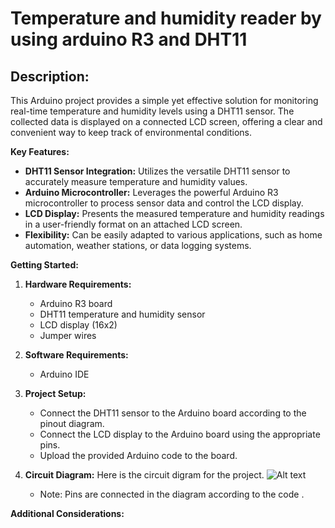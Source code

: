 # Temperature and humidity reader by using arduino R3 and DHT11 

## Description:

This Arduino project provides a simple yet effective solution for monitoring real-time temperature and humidity levels using a DHT11 sensor. The collected data is displayed on a connected LCD screen, offering a clear and convenient way to keep track of environmental conditions.

**Key Features:**

* **DHT11 Sensor Integration:** Utilizes the versatile DHT11 sensor to accurately measure temperature and humidity values.
* **Arduino Microcontroller:** Leverages the powerful Arduino R3 microcontroller to process sensor data and control the LCD display.
* **LCD Display:** Presents the measured temperature and humidity readings in a user-friendly format on an attached LCD screen.
* **Flexibility:** Can be easily adapted to various applications, such as home automation, weather stations, or data logging systems.

**Getting Started:**

1. **Hardware Requirements:**
   * Arduino R3 board 
   * DHT11 temperature and humidity sensor
   * LCD display (16x2)
   * Jumper wires

2. **Software Requirements:**
   * Arduino IDE

3. **Project Setup:**
   * Connect the DHT11 sensor to the Arduino board according to the pinout diagram.
   * Connect the LCD display to the Arduino board using the appropriate pins.
   * Upload the provided Arduino code to the board.

4. **Circuit Diagram:**
   Here is the circuit digram for the project.
   ![Alt text](https://github.com/Prabrit/Temperature_Humidity_Reader-/blob/main/Circuit_Diagram.png)

   * Note: Pins are connected in the diagram according to the code .   

**Additional Considerations:**

